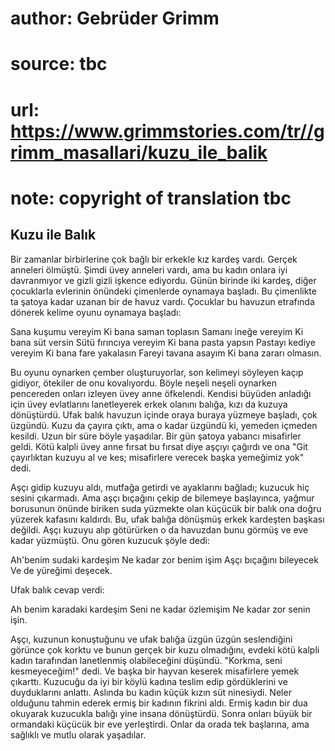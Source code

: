 # author: Gebrüder Grimm
# source: tbc
# url: https://www.grimmstories.com/tr//grimm_masallari/kuzu_ile_balik
# note: copyright of translation tbc

## Kuzu ile Balık 

Bir zamanlar birbirlerine çok bağlı bir erkekle kız kardeş vardı. Gerçek
anneleri ölmüştü. Şimdi üvey anneleri vardı, ama bu kadın onlara iyi
davranmıyor ve gizli gizli işkence ediyordu. Günün birinde iki kardeş,
diğer çocuklarla evlerinin önündeki çimenlerde oynamaya başladı. Bu
çimenlikte ta şatoya kadar uzanan bir de havuz vardı. Çocuklar bu
havuzun etrafında dönerek kelime oyunu oynamaya başladı:

Sana kuşumu vereyim
Ki bana saman toplasın
Samanı ineğe vereyim
Ki bana süt versin
Sütü fırıncıya vereyim
Ki bana pasta yapsın
Pastayı kediye vereyim
Ki bana fare yakalasın
Fareyi tavana asayım
Ki bana zararı olmasın.

Bu oyunu oynarken çember oluşturuyorlar, son kelimeyi söyleyen kaçıp
gidiyor, ötekiler de onu kovalıyordu. Böyle neşeli neşeli oynarken
pencereden onları izleyen üvey anne öfkelendi. Kendisi büyüden anladığı
için üvey evlatlarını lanetleyerek erkek olanını balığa, kızı da kuzuya
dönüştürdü. Ufak balık havuzun içinde oraya buraya yüzmeye başladı, çok
üzgündü. Kuzu da çayıra çıktı, ama o kadar üzgündü ki, yemeden içmeden
kesildi. Uzun bir süre böyle yaşadılar. Bir gün şatoya yabancı
misafirler geldi. Kötü kalpli üvey anne fırsat bu fırsat diye aşçıyı
çağırdı ve ona "Git çayırlıktan kuzuyu al ve kes; misafirlere verecek
başka yemeğimiz yok" dedi.

Aşçı gidip kuzuyu aldı, mutfağa getirdi ve ayaklarını bağladı; kuzucuk
hiç sesini çıkarmadı. Ama aşçı bıçağını çekip de bilemeye başlayınca,
yağmur borusunun önünde biriken suda yüzmekte olan küçücük bir balık ona
doğru yüzerek kafasını kaldırdı. Bu, ufak balığa dönüşmüş erkek
kardeşten başkası değildi. Aşçı kuzuyu alıp götürürken o da havuzdan
bunu görmüş ve eve kadar yüzmüştü. Onu gören kuzucuk şöyle dedi:

Ah'benim sudaki kardeşim
Ne kadar zor benim işim
Aşçı bıçağını bileyecek
Ve de yüreğimi deşecek.

Ufak balık cevap verdi:

Ah benim karadaki kardeşim
Seni ne kadar özlemişim
Ne kadar zor senin işin.

Aşçı, kuzunun konuştuğunu ve ufak balığa üzgün üzgün seslendiğini
görünce çok korktu ve bunun gerçek bir kuzu olmadığını, evdeki kötü
kalpli kadın tarafından lanetlenmiş olabileceğini düşündü. "Korkma,
seni kesmeyeceğim!" dedi. Ve başka bir hayvan keserek misafirlere yemek
çıkarttı. Kuzucuğu da iyi bir köylü kadına teslim edip gördüklerini ve
duyduklarını anlattı. Aslında bu kadın küçük kızın süt ninesiydi. Neler
olduğunu tahmin ederek ermiş bir kadının fikrini aldı. Ermiş kadın bir
dua okuyarak kuzucukla balığı yine insana dönüştürdü. Sonra onları büyük
bir ormandaki küçücük bir eve yerleştirdi. Onlar da orada tek başlarına,
ama sağlıklı ve mutlu olarak yaşadılar.
